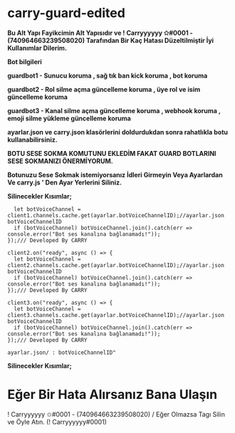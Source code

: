 # carry-guard-edited

****Bu Alt Yapı Fayikcimin Alt Yapısıdır ve ! Carryyyyyy ✩#0001 - (740964663239508020) Tarafından Bir Kaç Hatası Düzeltilmiştir İyi Kullanımlar Dilerim.****

**Bot bilgileri**

**guardbot1 - Sunucu koruma , sağ tık ban kick koruma , bot koruma**

**guardbot2 - Rol silme açma güncelleme koruma , üye rol ve isim güncelleme koruma**

**guardbot3 - Kanal silme açma güncelleme koruma , webhook koruma , emoji silme yükleme güncelleme koruma**

**ayarlar.json ve carry.json klasörlerini doldurdukdan sonra rahatlıkla botu kullanabilirsiniz.**

**BOTU SESE SOKMA KOMUTUNU EKLEDİM FAKAT GUARD BOTLARINI SESE SOKMANIZI ÖNERMİYORUM.**

**Botunuzu Sese Sokmak istemiyorsanız İdleri Girmeyin Veya Ayarlardan Ve carry.js ' Den Ayar Yerlerini Siliniz.**



**Silinecekler Kısımlar;**

```client1.on("ready", async () => {
  let botVoiceChannel = client1.channels.cache.get(ayarlar.botVoiceChannelID);//ayarlar.json botVoiceChannelID
  if (botVoiceChannel) botVoiceChannel.join().catch(err => console.error("Bot ses kanalına bağlanamadı!"));
});/// Developed By CARRY

client2.on("ready", async () => {
  let botVoiceChannel = client2.channels.cache.get(ayarlar.botVoiceChannelID);//ayarlar.json botVoiceChannelID
  if (botVoiceChannel) botVoiceChannel.join().catch(err => console.error("Bot ses kanalına bağlanamadı!"));
});/// Developed By CARRY

client3.on("ready", async () => {
  let botVoiceChannel = client3.channels.cache.get(ayarlar.botVoiceChannelID);//ayarlar.json botVoiceChannelID
  if (botVoiceChannel) botVoiceChannel.join().catch(err => console.error("Bot ses kanalına bağlanamadı!"));
});/// Developed By CARRY

ayarlar.json/ : botVoiceChannelID"
```

**Silinecekler Kısımlar;**


# Eğer Bir Hata Alırsanız Bana Ulaşın 
! Carryyyyyy ✩#0001 - (740964663239508020) / Eğer Olmazsa Tagı Silin ve Öyle Atın. (! Carryyyyyy#0001)

